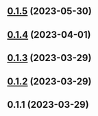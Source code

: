 

## [0.1.5](https://github.com/intrepyd/ares/compare/0.1.4...0.1.5) (2023-05-30)

## [0.1.4](https://github.com/intrepyd/ares/compare/0.1.3...0.1.4) (2023-04-01)

## [0.1.3](https://github.com/intrepyd/ares/compare/0.1.2...0.1.3) (2023-03-29)

## [0.1.2](https://github.com/intrepyd/ares/compare/0.1.1...0.1.2) (2023-03-29)

## 0.1.1 (2023-03-29)